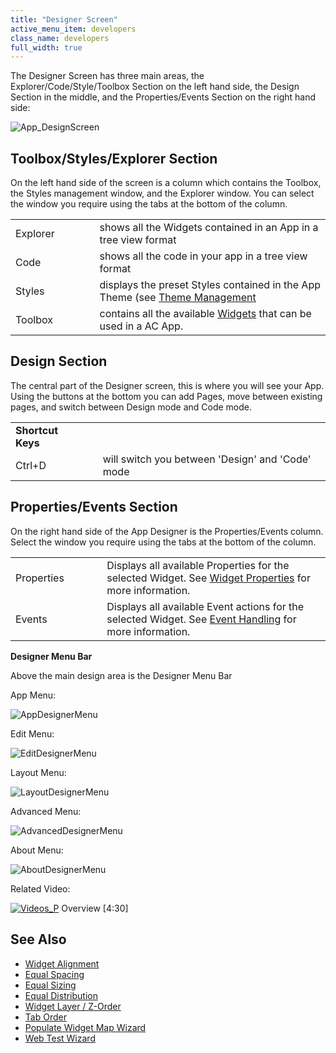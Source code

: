 ```yaml
---
title: "Designer Screen"
active_menu_item: developers
class_name: developers
full_width: true
---
```



The Designer Screen has three main areas, the Explorer/Code/Style/Toolbox Section on the left hand side, the Design Section in the middle, and the Properties/Events Section on the right hand side:

![App\_DesignScreen](/img/docs/app_designscreen.zoom55.png)

## Toolbox/Styles/Explorer Section

On the left hand side of the screen is a column which contains the Toolbox, the Styles management window, and the Explorer window. You can select the window you require using the tabs at the bottom of the column.

<table>
<tr>
<td width="132">
Explorer

</td>
<td width="28">
</td>
<td width="720">
shows all the Widgets contained in an App in a tree view format

</td>
</tr>
<tr>
<td width="132">
Code

</td>
<td width="28">
</td>
<td width="720">
shows all the code in your app in a tree view format

</td>
</tr>
<tr>
<td width="132">
Styles

</td>
<td width="28">
</td>
<td width="720">
  displays the preset Styles contained in the App Theme (see <a href="/developers/documentation/product-guide/content-and-app-layout/introduction/themes-styles/themesmanage) for more information on Styles">Theme Management</a>

</td>
</tr>
<tr>
<td width="132">
Toolbox

</td>
<td width="28">
</td>
<td width="720">
  contains all the available <a href="/developers/documentation/product-guide/widget-properties-events/">Widgets</a> that can be used in a AC App.

</td>
</tr>
</table>

## Design Section

The central part of the Designer screen, this is where you will see your App. Using the buttons at the bottom you can add Pages, move between existing pages, and switch between Design mode and Code mode.

<table>
<tr>
<td width="132">
  <strong>Shortcut Keys</strong>

</td>
<td width="28">
</td>
<td width="720">
</td>
</tr>
<tr>
<td width="132">
Ctrl+D

</td>
<td width="28">
</td>
<td width="720">
will switch you between 'Design' and 'Code' mode

</td>
</tr>
</table>

## Properties/Events Section

On the right hand side of the App Designer is the Properties/Events column. Select the window you require using the tabs at the bottom of the column.

<table>
<tr>
<td width="136">
Properties

</td>
<td width="32">
</td>
<td width="712">
  Displays all available Properties for the selected Widget. See <a href="/developers/documentation/product-guide/widget-properties-events/">Widget Properties</a> for more information.

</td>
</tr>
<tr>
<td width="136">
Events

</td>
<td width="32">
</td>
<td width="712">
  Displays all available Event actions for the selected Widget. See <a href="/developers/documentation/product-guide/widget-properties-events/events/">Event Handling</a> for more information.

</td>
</tr>
</table>

**Designer Menu Bar**

Above the main design area is the Designer Menu Bar

App Menu:

![AppDesignerMenu](/img/docs/appdesignermenu.png)

Edit Menu:

![EditDesignerMenu](/img/docs/editdesignermenu.png)

Layout Menu:

![LayoutDesignerMenu](/img/docs/layoutdesignermenu.png)

Advanced Menu:

![AdvancedDesignerMenu](/img/docs/advanceddesignermenu.png)

About Menu:

![AboutDesignerMenu](/img/docs/aboutdesignermenu.png)

Related Video:

[![Videos\_P](/img/docs/videos_p.png)](http://www.youtube.com/v/pHaov7DW4kM?autoplay=1&hd=1&fs=1&showsearch=0&rel=0&) Overview [4:30]

## See Also

 - [Widget Alignment](/developers/documentation/product-guide/content-and-app-layout/editing-and-laying-out-reference/widget-alignment-distribution)
 - [Equal Spacing](/developers/documentation/product-guide/content-and-app-layout/editing-and-laying-out-reference/equal-spacing)
 - [Equal Sizing](/developers/documentation/product-guide/content-and-app-layout/editing-and-laying-out-reference/equal-sizing)
 - [Equal Distribution](/developers/documentation/product-guide/content-and-app-layout/editing-and-laying-out-reference/equal-distribution)
 - [Widget Layer / Z-Order](/developers/documentation/product-guide/content-and-app-layout/editing-and-laying-out-reference/layer-z-order)
 - [Tab Order](/developers/documentation/product-guide/content-and-app-layout/editing-and-laying-out-reference/tab-order)
 - [Populate Widget Map Wizard](/developers/documentation/scripting-apis/client-api/widget-data-state-manipulation/populatewidget/populatewidget-wizard)
 - [Web Test Wizard](/developers/documentation/scripting-apis/client-api/soap-restful-ajax-calls/web-service-wizard)

